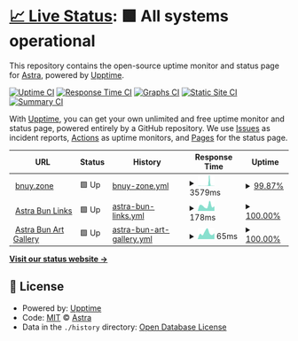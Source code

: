 # [📈 Live Status](https://status.bnuy.zone): <!--live status--> **🟩 All systems operational**

This repository contains the open-source uptime monitor and status page for [Astra](https://astrabun.com), powered by [Upptime](https://github.com/upptime/upptime).

[![Uptime CI](https://github.com/astrabun/status.bnuy.zone/workflows/Uptime%20CI/badge.svg)](https://github.com/astrabun/status.bnuy.zone/actions?query=workflow%3A%22Uptime+CI%22)
[![Response Time CI](https://github.com/astrabun/status.bnuy.zone/workflows/Response%20Time%20CI/badge.svg)](https://github.com/astrabun/status.bnuy.zone/actions?query=workflow%3A%22Response+Time+CI%22)
[![Graphs CI](https://github.com/astrabun/status.bnuy.zone/workflows/Graphs%20CI/badge.svg)](https://github.com/astrabun/status.bnuy.zone/actions?query=workflow%3A%22Graphs+CI%22)
[![Static Site CI](https://github.com/astrabun/status.bnuy.zone/workflows/Static%20Site%20CI/badge.svg)](https://github.com/astrabun/status.bnuy.zone/actions?query=workflow%3A%22Static+Site+CI%22)
[![Summary CI](https://github.com/astrabun/status.bnuy.zone/workflows/Summary%20CI/badge.svg)](https://github.com/astrabun/status.bnuy.zone/actions?query=workflow%3A%22Summary+CI%22)

With [Upptime](https://upptime.js.org), you can get your own unlimited and free uptime monitor and status page, powered entirely by a GitHub repository. We use [Issues](https://github.com/astrabun/status.bnuy.zone/issues) as incident reports, [Actions](https://github.com/astrabun/status.bnuy.zone/actions) as uptime monitors, and [Pages](https://status.bnuy.zone) for the status page.

<!--start: status pages-->
<!-- This summary is generated by Upptime (https://github.com/upptime/upptime) -->
<!-- Do not edit this manually, your changes will be overwritten -->
<!-- prettier-ignore -->
| URL | Status | History | Response Time | Uptime |
| --- | ------ | ------- | ------------- | ------ |
| <img alt="" src="https://icons.duckduckgo.com/ip3/bnuy.zone.ico" height="13"> [bnuy.zone](https://bnuy.zone) | 🟩 Up | [bnuy-zone.yml](https://github.com/astrabun/status.bnuy.zone/commits/HEAD/history/bnuy-zone.yml) | <details><summary><img alt="Response time graph" src="./graphs/bnuy-zone/response-time-week.png" height="20"> 3579ms</summary><br><a href="https://status.bnuy.zone/history/bnuy-zone"><img alt="Response time 464" src="https://img.shields.io/endpoint?url=https%3A%2F%2Fraw.githubusercontent.com%2Fastrabun%2Fstatus.bnuy.zone%2FHEAD%2Fapi%2Fbnuy-zone%2Fresponse-time.json"></a><br><a href="https://status.bnuy.zone/history/bnuy-zone"><img alt="24-hour response time 7120" src="https://img.shields.io/endpoint?url=https%3A%2F%2Fraw.githubusercontent.com%2Fastrabun%2Fstatus.bnuy.zone%2FHEAD%2Fapi%2Fbnuy-zone%2Fresponse-time-day.json"></a><br><a href="https://status.bnuy.zone/history/bnuy-zone"><img alt="7-day response time 3579" src="https://img.shields.io/endpoint?url=https%3A%2F%2Fraw.githubusercontent.com%2Fastrabun%2Fstatus.bnuy.zone%2FHEAD%2Fapi%2Fbnuy-zone%2Fresponse-time-week.json"></a><br><a href="https://status.bnuy.zone/history/bnuy-zone"><img alt="30-day response time 1308" src="https://img.shields.io/endpoint?url=https%3A%2F%2Fraw.githubusercontent.com%2Fastrabun%2Fstatus.bnuy.zone%2FHEAD%2Fapi%2Fbnuy-zone%2Fresponse-time-month.json"></a><br><a href="https://status.bnuy.zone/history/bnuy-zone"><img alt="1-year response time 464" src="https://img.shields.io/endpoint?url=https%3A%2F%2Fraw.githubusercontent.com%2Fastrabun%2Fstatus.bnuy.zone%2FHEAD%2Fapi%2Fbnuy-zone%2Fresponse-time-year.json"></a></details> | <details><summary><a href="https://status.bnuy.zone/history/bnuy-zone">99.87%</a></summary><a href="https://status.bnuy.zone/history/bnuy-zone"><img alt="All-time uptime 99.70%" src="https://img.shields.io/endpoint?url=https%3A%2F%2Fraw.githubusercontent.com%2Fastrabun%2Fstatus.bnuy.zone%2FHEAD%2Fapi%2Fbnuy-zone%2Fuptime.json"></a><br><a href="https://status.bnuy.zone/history/bnuy-zone"><img alt="24-hour uptime 99.10%" src="https://img.shields.io/endpoint?url=https%3A%2F%2Fraw.githubusercontent.com%2Fastrabun%2Fstatus.bnuy.zone%2FHEAD%2Fapi%2Fbnuy-zone%2Fuptime-day.json"></a><br><a href="https://status.bnuy.zone/history/bnuy-zone"><img alt="7-day uptime 99.87%" src="https://img.shields.io/endpoint?url=https%3A%2F%2Fraw.githubusercontent.com%2Fastrabun%2Fstatus.bnuy.zone%2FHEAD%2Fapi%2Fbnuy-zone%2Fuptime-week.json"></a><br><a href="https://status.bnuy.zone/history/bnuy-zone"><img alt="30-day uptime 99.86%" src="https://img.shields.io/endpoint?url=https%3A%2F%2Fraw.githubusercontent.com%2Fastrabun%2Fstatus.bnuy.zone%2FHEAD%2Fapi%2Fbnuy-zone%2Fuptime-month.json"></a><br><a href="https://status.bnuy.zone/history/bnuy-zone"><img alt="1-year uptime 99.70%" src="https://img.shields.io/endpoint?url=https%3A%2F%2Fraw.githubusercontent.com%2Fastrabun%2Fstatus.bnuy.zone%2FHEAD%2Fapi%2Fbnuy-zone%2Fuptime-year.json"></a></details>
| <img alt="" src="https://icons.duckduckgo.com/ip3/astrabun.com.ico" height="13"> [Astra Bun Links](https://astrabun.com) | 🟩 Up | [astra-bun-links.yml](https://github.com/astrabun/status.bnuy.zone/commits/HEAD/history/astra-bun-links.yml) | <details><summary><img alt="Response time graph" src="./graphs/astra-bun-links/response-time-week.png" height="20"> 178ms</summary><br><a href="https://status.bnuy.zone/history/astra-bun-links"><img alt="Response time 139" src="https://img.shields.io/endpoint?url=https%3A%2F%2Fraw.githubusercontent.com%2Fastrabun%2Fstatus.bnuy.zone%2FHEAD%2Fapi%2Fastra-bun-links%2Fresponse-time.json"></a><br><a href="https://status.bnuy.zone/history/astra-bun-links"><img alt="24-hour response time 163" src="https://img.shields.io/endpoint?url=https%3A%2F%2Fraw.githubusercontent.com%2Fastrabun%2Fstatus.bnuy.zone%2FHEAD%2Fapi%2Fastra-bun-links%2Fresponse-time-day.json"></a><br><a href="https://status.bnuy.zone/history/astra-bun-links"><img alt="7-day response time 178" src="https://img.shields.io/endpoint?url=https%3A%2F%2Fraw.githubusercontent.com%2Fastrabun%2Fstatus.bnuy.zone%2FHEAD%2Fapi%2Fastra-bun-links%2Fresponse-time-week.json"></a><br><a href="https://status.bnuy.zone/history/astra-bun-links"><img alt="30-day response time 146" src="https://img.shields.io/endpoint?url=https%3A%2F%2Fraw.githubusercontent.com%2Fastrabun%2Fstatus.bnuy.zone%2FHEAD%2Fapi%2Fastra-bun-links%2Fresponse-time-month.json"></a><br><a href="https://status.bnuy.zone/history/astra-bun-links"><img alt="1-year response time 139" src="https://img.shields.io/endpoint?url=https%3A%2F%2Fraw.githubusercontent.com%2Fastrabun%2Fstatus.bnuy.zone%2FHEAD%2Fapi%2Fastra-bun-links%2Fresponse-time-year.json"></a></details> | <details><summary><a href="https://status.bnuy.zone/history/astra-bun-links">100.00%</a></summary><a href="https://status.bnuy.zone/history/astra-bun-links"><img alt="All-time uptime 100.00%" src="https://img.shields.io/endpoint?url=https%3A%2F%2Fraw.githubusercontent.com%2Fastrabun%2Fstatus.bnuy.zone%2FHEAD%2Fapi%2Fastra-bun-links%2Fuptime.json"></a><br><a href="https://status.bnuy.zone/history/astra-bun-links"><img alt="24-hour uptime 100.00%" src="https://img.shields.io/endpoint?url=https%3A%2F%2Fraw.githubusercontent.com%2Fastrabun%2Fstatus.bnuy.zone%2FHEAD%2Fapi%2Fastra-bun-links%2Fuptime-day.json"></a><br><a href="https://status.bnuy.zone/history/astra-bun-links"><img alt="7-day uptime 100.00%" src="https://img.shields.io/endpoint?url=https%3A%2F%2Fraw.githubusercontent.com%2Fastrabun%2Fstatus.bnuy.zone%2FHEAD%2Fapi%2Fastra-bun-links%2Fuptime-week.json"></a><br><a href="https://status.bnuy.zone/history/astra-bun-links"><img alt="30-day uptime 100.00%" src="https://img.shields.io/endpoint?url=https%3A%2F%2Fraw.githubusercontent.com%2Fastrabun%2Fstatus.bnuy.zone%2FHEAD%2Fapi%2Fastra-bun-links%2Fuptime-month.json"></a><br><a href="https://status.bnuy.zone/history/astra-bun-links"><img alt="1-year uptime 100.00%" src="https://img.shields.io/endpoint?url=https%3A%2F%2Fraw.githubusercontent.com%2Fastrabun%2Fstatus.bnuy.zone%2FHEAD%2Fapi%2Fastra-bun-links%2Fuptime-year.json"></a></details>
| <img alt="" src="https://icons.duckduckgo.com/ip3/art.astrabun.com.ico" height="13"> [Astra Bun Art Gallery](https://art.astrabun.com) | 🟩 Up | [astra-bun-art-gallery.yml](https://github.com/astrabun/status.bnuy.zone/commits/HEAD/history/astra-bun-art-gallery.yml) | <details><summary><img alt="Response time graph" src="./graphs/astra-bun-art-gallery/response-time-week.png" height="20"> 65ms</summary><br><a href="https://status.bnuy.zone/history/astra-bun-art-gallery"><img alt="Response time 111" src="https://img.shields.io/endpoint?url=https%3A%2F%2Fraw.githubusercontent.com%2Fastrabun%2Fstatus.bnuy.zone%2FHEAD%2Fapi%2Fastra-bun-art-gallery%2Fresponse-time.json"></a><br><a href="https://status.bnuy.zone/history/astra-bun-art-gallery"><img alt="24-hour response time 62" src="https://img.shields.io/endpoint?url=https%3A%2F%2Fraw.githubusercontent.com%2Fastrabun%2Fstatus.bnuy.zone%2FHEAD%2Fapi%2Fastra-bun-art-gallery%2Fresponse-time-day.json"></a><br><a href="https://status.bnuy.zone/history/astra-bun-art-gallery"><img alt="7-day response time 65" src="https://img.shields.io/endpoint?url=https%3A%2F%2Fraw.githubusercontent.com%2Fastrabun%2Fstatus.bnuy.zone%2FHEAD%2Fapi%2Fastra-bun-art-gallery%2Fresponse-time-week.json"></a><br><a href="https://status.bnuy.zone/history/astra-bun-art-gallery"><img alt="30-day response time 67" src="https://img.shields.io/endpoint?url=https%3A%2F%2Fraw.githubusercontent.com%2Fastrabun%2Fstatus.bnuy.zone%2FHEAD%2Fapi%2Fastra-bun-art-gallery%2Fresponse-time-month.json"></a><br><a href="https://status.bnuy.zone/history/astra-bun-art-gallery"><img alt="1-year response time 111" src="https://img.shields.io/endpoint?url=https%3A%2F%2Fraw.githubusercontent.com%2Fastrabun%2Fstatus.bnuy.zone%2FHEAD%2Fapi%2Fastra-bun-art-gallery%2Fresponse-time-year.json"></a></details> | <details><summary><a href="https://status.bnuy.zone/history/astra-bun-art-gallery">100.00%</a></summary><a href="https://status.bnuy.zone/history/astra-bun-art-gallery"><img alt="All-time uptime 100.00%" src="https://img.shields.io/endpoint?url=https%3A%2F%2Fraw.githubusercontent.com%2Fastrabun%2Fstatus.bnuy.zone%2FHEAD%2Fapi%2Fastra-bun-art-gallery%2Fuptime.json"></a><br><a href="https://status.bnuy.zone/history/astra-bun-art-gallery"><img alt="24-hour uptime 100.00%" src="https://img.shields.io/endpoint?url=https%3A%2F%2Fraw.githubusercontent.com%2Fastrabun%2Fstatus.bnuy.zone%2FHEAD%2Fapi%2Fastra-bun-art-gallery%2Fuptime-day.json"></a><br><a href="https://status.bnuy.zone/history/astra-bun-art-gallery"><img alt="7-day uptime 100.00%" src="https://img.shields.io/endpoint?url=https%3A%2F%2Fraw.githubusercontent.com%2Fastrabun%2Fstatus.bnuy.zone%2FHEAD%2Fapi%2Fastra-bun-art-gallery%2Fuptime-week.json"></a><br><a href="https://status.bnuy.zone/history/astra-bun-art-gallery"><img alt="30-day uptime 100.00%" src="https://img.shields.io/endpoint?url=https%3A%2F%2Fraw.githubusercontent.com%2Fastrabun%2Fstatus.bnuy.zone%2FHEAD%2Fapi%2Fastra-bun-art-gallery%2Fuptime-month.json"></a><br><a href="https://status.bnuy.zone/history/astra-bun-art-gallery"><img alt="1-year uptime 100.00%" src="https://img.shields.io/endpoint?url=https%3A%2F%2Fraw.githubusercontent.com%2Fastrabun%2Fstatus.bnuy.zone%2FHEAD%2Fapi%2Fastra-bun-art-gallery%2Fuptime-year.json"></a></details>

<!--end: status pages-->

[**Visit our status website →**](https://status.bnuy.zone)

## 📄 License

- Powered by: [Upptime](https://github.com/upptime/upptime)
- Code: [MIT](./LICENSE) © [Astra](https://astrabun.com)
- Data in the `./history` directory: [Open Database License](https://opendatacommons.org/licenses/odbl/1-0/)
